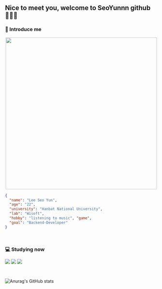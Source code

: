 ## Nice to meet you, welcome to SeoYunnn github 🙇🏻‍♀️ </center>
### 💬 Introduce me

<p align="center">
<img src="https://github.com/SeoYunnn/SeoYunnn/assets/120713987/7b39b446-e313-4c76-a5d3-a8760bbd72c9.png" width="500" height="500">
  
<br>

```Json
{
  "name": "Lee Seo Yun",
  "age": "22",
  "university": "Hanbat National University",  
  "lab": "Wisoft",
  "hobby": "listening to music", "game",
  "goal": "Backend-Developer"
}
```
<br>

### 💻 Studying now 
<img src="https://img.shields.io/badge/JavaScript-F7DF1E?style=flat&logo=JavaScript&logoColor=white"/></a>
<img src="https://img.shields.io/badge/TypeScript-3178C6?style=flat&logo=TypeScript&logoColor=white"/></a>
<img src="https://img.shields.io/badge/NestJS-E0234E?style=flat&logo=NestJS&logoColor=white"/></a>


<br>

![Anurag's GitHub stats](https://github-readme-stats.vercel.app/api?username=SeoYunnn&show_icons=true&theme=gruvbox_light)
